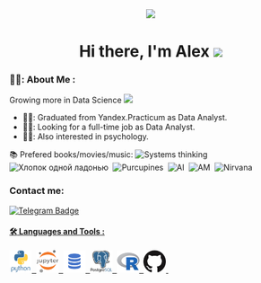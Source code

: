 <div id="header" align="center">
  <img src="https://media.giphy.com/media/5zq67EYOQoVoc/giphy.gif" width="450"/>
</div>
<h1 align="center">
  Hi there, I'm Alex
  <img src="https://media.giphy.com/media/hvRJCLFzcasrR4ia7z/giphy.gif" width="30px"/>
</h1>

### 👨‍🔬: About Me :
Growing more in Data Science  <img src="https://media.giphy.com/media/ridvyKndz8v8IeuJjx/giphy.gif" width="70"> 
- 👨‍🎓: Graduated from Yandex.Practicum as Data Analyst.
- 👨‍💻: Looking for a full-time job as Data Analyst.
- 👨‍⚕️: Also interested in psychology.

📚 Prefered books/movies/music:
<img src="https://ir.ozone.ru/s3/multimedia-o/wc1000/6248682660.jpg" title="Systems thinking" alt="Systems thinking" width="80"/>&nbsp;
<img src="https://ir.ozone.ru/s3/multimedia-f/wc700/6602035623.jpg" title="Хлопок одной ладонью" alt="Хлопок одной ладонью" width="80"/>&nbsp;
<img src="https://avatars.mds.yandex.net/get-kinopoisk-image/1900788/a2c4e7fb-c3f0-45c5-a44c-a6fd2c7e7050/1920x" title="Purcupines" alt="Purcupines" width="80"/>&nbsp;
<img src="https://avatars.mds.yandex.net/get-kinopoisk-image/1946459/2bc2a3f6-141a-40f5-8c43-91253fc3cb7d/1920x" title="AI" alt="AI" width="80"/>&nbsp;
<img src="https://ir.ozone.ru/s3/multimedia-6/wc1000/6218955030.jpg" title="AM" alt="AM" width="80"/>&nbsp;
<img src="https://avatars.yandex.net/get-music-content/28589/7f848468.a.1980067-1/m1000x1000" title="Nirvana" alt="Nirvana" width="80"/>&nbsp;


### Contact me:
<div id="badges">
  <a href="https://t.me/alex_st_analyst">
    <img src="https://img.shields.io/badge/Telegram-black?logo=telegram&logoColor=white&style=for-the-badge" alt="Telegram Badge"/> 
    
#### :hammer_and_wrench: Languages and Tools :    
<div>
<img src="https://github.com/devicons/devicon/blob/master/icons/python/python-original-wordmark.svg" title="Python" alt="Python" width="40" height="40"/>&nbsp;
<img src="https://github.com/devicons/devicon/blob/master/icons/jupyter/jupyter-original-wordmark.svg" title="Jupiter"  alt="Jupiter" width="40" height="40"/>&nbsp;
<img src="https://raw.githubusercontent.com/github/explore/80688e429a7d4ef2fca1e82350fe8e3517d3494d/topics/sql/sql.png" title="SQL"  alt="SQL" width="40" height="40"/>&nbsp; 
<img src="https://github.com/devicons/devicon/blob/master/icons/postgresql/postgresql-original-wordmark.svg" title="PostgreSQL"  alt="PostgreSQL" width="40" height="40"/>&nbsp;
<img src="https://github.com/devicons/devicon/blob/master/icons/r/r-original.svg" title="R"  alt="R" width="40" height="40"/>&nbsp;
<img src="https://raw.githubusercontent.com/github/explore/78df643247d429f6cc873026c0622819ad797942/topics/github/github.png" title="GitHub"  alt="GitHub" width="40" height="40"/>&nbsp;
</div>
</div>
  

  
  
  
<!--
**AlexSt1985/AlexSt1985** is a ✨ _special_ ✨ repository because its `README.md` (this file) appears on your GitHub profile.

Here are some ideas to get you started:

- 🔭 I’m currently working on ...
- 🌱 I’m currently learning ...
- 👯 I’m looking to collaborate on ...
- 🤔 I’m looking for help with ...
- 💬 Ask me about ...
- 📫 How to reach me: ...
- 😄 Pronouns: ...
- ⚡ Fun fact: ...
-->
